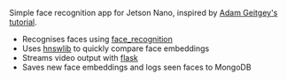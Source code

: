 Simple face recognition app for Jetson Nano, inspired by [Adam Geitgey's tutorial](https://medium.com/@ageitgey/build-a-hardware-based-face-recognition-system-for-150-with-the-nvidia-jetson-nano-and-python-a25cb8c891fd).

- Recognises faces using [face_recognition](https://github.com/ageitgey/face_recognition)
- Uses [hnswlib](https://github.com/nmslib/hnswlib) to quickly compare face embeddings
- Streams video output with [flask](https://github.com/pallets/flask)
- Saves new face embeddings and logs seen faces to MongoDB